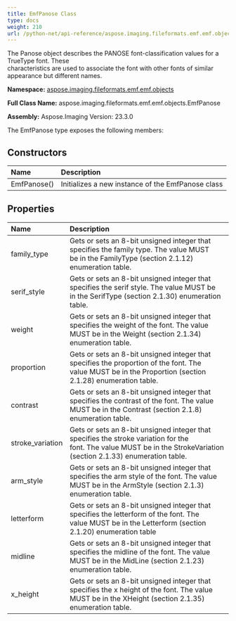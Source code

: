 ```yaml
---
title: EmfPanose Class
type: docs
weight: 210
url: /python-net/api-reference/aspose.imaging.fileformats.emf.emf.objects/emfpanose/
---
```


The Panose object describes the PANOSE font-classification values for a TrueType font. These <br/>            characteristics are used to associate the font with other fonts of similar appearance but different names.

**Namespace:** [aspose.imaging.fileformats.emf.emf.objects](/imaging/python-net/api-reference/aspose.imaging.fileformats.emf.emf.objects/)

**Full Class Name:** aspose.imaging.fileformats.emf.emf.objects.EmfPanose

**Assembly:**  Aspose.Imaging Version: 23.3.0

The EmfPanose type exposes the following members:
## **Constructors**
|**Name**|**Description**|
| :- | :- |
|EmfPanose()|Initializes a new instance of the EmfPanose class|
## **Properties**
|**Name**|**Description**|
| :- | :- |
|family_type|Gets or sets an 8-bit unsigned integer that specifies the family type. The value MUST <br/>            be in the FamilyType (section 2.1.12) enumeration table.|
|serif_style|Gets or sets an 8-bit unsigned integer that specifies the serif style. The value MUST be <br/>            in the SerifType (section 2.1.30) enumeration table.|
|weight|Gets or sets an 8-bit unsigned integer that specifies the weight of the font. The value <br/>            MUST be in the Weight (section 2.1.34) enumeration table.|
|proportion|Gets or sets an 8-bit unsigned integer that specifies the proportion of the font. The <br/>            value MUST be in the Proportion (section 2.1.28) enumeration table.|
|contrast|Gets or sets an 8-bit unsigned integer that specifies the contrast of the font. The value <br/>            MUST be in the Contrast (section 2.1.8) enumeration table.|
|stroke_variation|Gets or sets an 8-bit unsigned integer that specifies the stroke variation for the <br/>            font. The value MUST be in the StrokeVariation (section 2.1.33) enumeration table.|
|arm_style|Gets or sets an 8-bit unsigned integer that specifies the arm style of the font. The value <br/>            MUST be in the ArmStyle (section 2.1.3) enumeration table.|
|letterform|Gets or sets an 8-bit unsigned integer that specifies the letterform of the font. The <br/>            value MUST be in the Letterform (section 2.1.20) enumeration table|
|midline|Gets or sets an 8-bit unsigned integer that specifies the midline of the font. The value <br/>            MUST be in the MidLine (section 2.1.23) enumeration table.|
|x_height|Gets or sets an 8-bit unsigned integer that specifies the x height of the font. The value <br/>            MUST be in the XHeight (section 2.1.35) enumeration table.|
